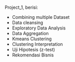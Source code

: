 Project_1, berisi:
  - Combining multiple Dataset 
  - Data cleansing
  - Exploratory Data Analysis
  - Data Aggregation
  - Kmeans Clustering
  - Clustering Interpretation
  - Uji Hipotesis (z-test)
  - Rekomendasi Bisnis
